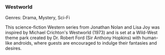 ### Westworld

Genres: Drama, Mystery, Sci-Fi

This science-fiction Western series from Jonathan Nolan and Lisa Joy was inspired by Michael Crichton's Westworld (1973) and is set at a Wild-West theme park created by Dr.
Robert Ford (Sir Anthony Hopkins) with human-like androids, where guests are encouraged to indulge their fantasies and desires.

